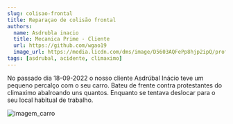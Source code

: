 ```yaml
---
slug: colisao-frontal
title: Reparaçao de colisão frontal
authors:
  name: Asdrubla inacio
  title: Mecanica Prime - Cliente
  url: https://github.com/wgao19
  image_url: https://media.licdn.com/dms/image/D5603AQFePp8hjp2ipQ/profile-displayphoto-shrink_800_800/0/1699917508624?e=2147483647&v=beta&t=u-wUTI5WF1yCKRjocKeP3B_Dkb0Ryl-mAEqvcYPPtMg
tags: [asdrubal, acidente, climaximo]
---
```


No passado dia 18-09-2022 o nosso cliente Asdrúbal Inácio teve um pequeno percalço com o seu carro. Bateu de frente contra protestantes do climaximo abalroando uns quantos.
Enquanto se tentava deslocar para o seu local habitual de trabalho.

![imagem_carro](https://www.udireito.com/wp-content/uploads/2018/11/carro_acidente.jpg)
